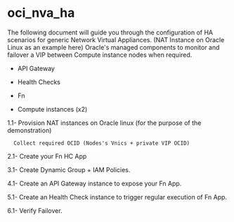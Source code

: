 # oci_nva_ha

The following document will guide you through the configuration of HA scenarios for generic Network Virtual Appliances. (NAT Instance on Oracle Linux as an example here) 
 Oracle's managed components to monitor and failover a VIP between Compute instance nodes when required.  

- API Gateway 
- Health Checks
- Fn

- Compute instances (x2) 

1.1- Provision NAT instances on Oracle linux (for the purpose of the demonstration)

      Collect required OCID (Nodes's Vnics + private VIP OCID) 
      
2.1- Create your Fn HC App

3.1- Create Dynamic Group + IAM Policies.

4.1- Create an API Gateway instance to expose your Fn App. 

5.1- Create an Health Check instance to trigger regular execution of Fn App.

6.1- Verify Failover.  
